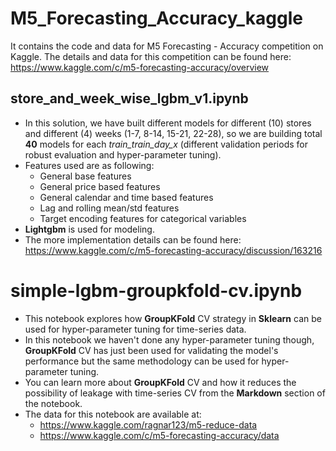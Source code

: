 # M5_Forecasting_Accuracy_kaggle
It contains the code and data for M5 Forecasting - Accuracy competition on Kaggle.
The details and data for this competition can be found here: https://www.kaggle.com/c/m5-forecasting-accuracy/overview

## store_and_week_wise_lgbm_v1.ipynb
* In this solution, we have built different models for different (10) stores and different (4) weeks (1-7, 8-14, 15-21, 22-28), so we are building total __40__ models 
for each *train_train_day_x* (different validation periods for robust evaluation and hyper-parameter tuning).
* Features used are as following:
  * General base features
  * General price based features
  * General calendar and time based features
  * Lag and rolling mean/std features
  * Target encoding features for categorical variables
* __Lightgbm__ is used for modeling.
* The more implementation details can be found here: https://www.kaggle.com/c/m5-forecasting-accuracy/discussion/163216

# simple-lgbm-groupkfold-cv.ipynb

* This notebook explores how __GroupKFold__ CV strategy in __Sklearn__ can be used for hyper-parameter tuning for time-series data.
* In this notebook we haven't done any hyper-parameter tuning though, __GroupKFold__ CV has just been used for validating the model's performance but the same methodology can be used for hyper-parameter tuning.
* You can learn more about __GroupKFold__ CV and how it reduces the possibility of leakage with time-series CV from the __Markdown__ section of the notebook.
* The data for this notebook are available at:
   * https://www.kaggle.com/ragnar123/m5-reduce-data
   * https://www.kaggle.com/c/m5-forecasting-accuracy/data
